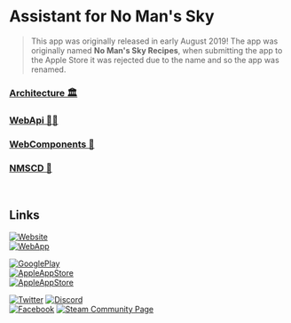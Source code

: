 # Assistant for No Man's Sky

> This app was originally released in early August 2019! The app was originally named **No Man's Sky Recipes**, when submitting the app to the Apple Store it was rejected due to the name and so the app was renamed.

### [Architecture 🏛️](apps/nms/architecture.md)
### [WebApi 🧑‍💻](apps/nms/webApi.md)
### [WebComponents 🧩](apps/nms/webComponents.md)
### [NMSCD 🏢](apps/nms/nmscd.md)

<br />

## Links
[![Website](https://img.shields.io/badge/Website-nmsassistant.com-blue?color=7986cc&style=for-the-badge)][assistantnmsWebsite]<br />
[![WebApp](https://img.shields.io/badge/Web%20App-app.nmsassistant.com-blue?color=7986cc&style=for-the-badge)][assistantnmsWebapp]

[![GooglePlay](https://img.shields.io/badge/Download-Google%20Play%20Store-blue?color=34A853&style=for-the-badge)][googlePlayStore]<br />
[![AppleAppStore](https://img.shields.io/badge/Download-Apple%20App%20Store-black?color=333333&style=for-the-badge)][appleAppStore]<br />
[![AppleAppStore](https://img.shields.io/badge/Download-Windows%20App%20Store-black?color=FFB700&style=for-the-badge)][windowsAppStore]

[![Twitter](https://img.shields.io/badge/Twitter-@AssistantNMS-blue?color=1DA1F2&style=for-the-badge)][assistantnmsTwitter]
[![Discord](https://img.shields.io/badge/Discord-AssistantApps-blue?color=5865F2&style=for-the-badge)][discord]<br />
[![Facebook](https://img.shields.io/badge/Facebook-AssistantNMS-blue?color=1877f2&style=for-the-badge)][assistantnmsFacebook]
[![Steam Community Page](https://img.shields.io/badge/Steam%20Community%20Page-AssistantNMS-black?style=for-the-badge)][assistantnmsSteamComm]



[assistantnmsWebsite]: https://nmsassistant.com?ref=assistantAppsDocs
[assistantnmsWebapp]: https://app.nmsassistant.com?ref=assistantAppsDocs
[assistantnmsTwitter]: https://twitter.com/AssistantNMS?ref=assistantAppsDocs
[assistantnmsFacebook]: https://facebook.com/AssistantNMS?ref=assistantAppsDocs
[assistantnmsSteamComm]: https://steamcommunity.com/groups/AssistantNMS?ref=assistantAppsDocs
[googlePlayStore]: https://play.google.com/store/apps/details?id=com.kurtlourens.no_mans_sky_recipes&ref=assistantAppsDocs
[appleAppStore]: https://apps.apple.com/us/app/assistant-for-no-mans-sky/id1480287625?ref=assistantAppsDocs
[windowsAppStore]: https://apps.microsoft.com/store/detail/assistant-for-no-mans-sky/9NQLF7XD0LF3?ref=assistantAppsDocs
[discord]: https://assistantapps.com/discord?ref=assistantAppsDocs
